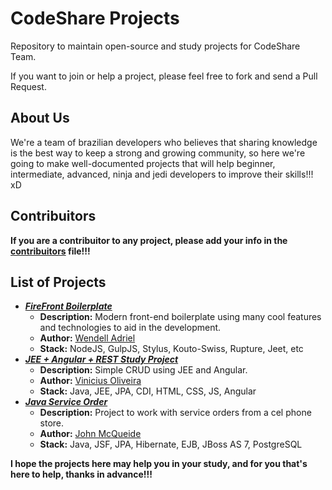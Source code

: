 # CodeShare Projects

Repository to maintain open-source and study projects for CodeShare Team.  

If you want to join or help a project, please feel free to fork and send a Pull Request.

## About Us

We're a team of brazilian developers who believes that sharing knowledge is the best way to keep a strong and growing community, so here we're going to make well-documented projects that will help beginner, intermediate, advanced, ninja and jedi developers to improve their skills!!! xD

## Contribuitors
**If you are a contribuitor to any project, please add your info in the [contribuitors](https://github.com/CodeShareEducation/projects/blob/master/contribuitors.md) file!!!**

## List of Projects
- [***FireFront Boilerplate***](https://github.com/CodeShareEducation/firefront-boilerplate)
    - **Description:** Modern front-end boilerplate using many cool features and technologies to aid in the development.
    - **Author:** [Wendell Adriel](http://wendelladriel.github.io)
    - **Stack:** NodeJS, GulpJS, Stylus, Kouto-Swiss, Rupture, Jeet, etc
- [***JEE + Angular + REST Study Project***](https://github.com/CodeShareEducation/java-angular-rest-study-project)
    - **Description:** Simple CRUD using JEE and Angular.
    - **Author:** [Vinicius Oliveira](https://github.com/sivinicius)
    - **Stack:** Java, JEE, JPA, CDI, HTML, CSS, JS, Angular
- [***Java Service Order***](https://github.com/CodeShareEducation/java-service-order)
    - **Description:** Project to work with service orders from a cel phone store.
    - **Author:** [John McQueide](https://github.com/mcqueide)
    - **Stack:** Java, JSF, JPA, Hibernate, EJB, JBoss AS 7, PostgreSQL


**I hope the projects here may help you in your study, and for you that's here to help, thanks in advance!!!**
